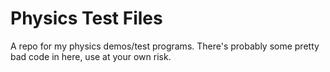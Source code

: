 # Physics Test Files

A repo for my physics demos/test programs. There's probably some pretty bad code in here, use at your own risk.
